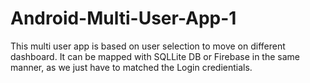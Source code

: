 # Android-Multi-User-App-1

This multi user app is based on user selection to move on different dashboard. It can be mapped with SQLLite DB or Firebase in the same manner, as we just have to matched the Login credientials. 
